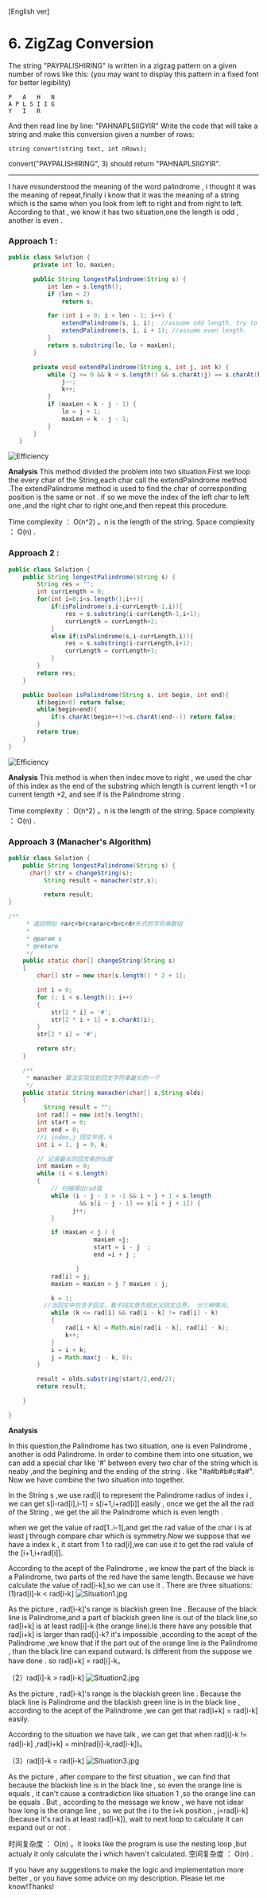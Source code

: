 
[English ver]
# 6. ZigZag Conversion
The string "PAYPALISHIRING" is written in a zigzag pattern on a given number of rows like this: (you may want to display this pattern in a fixed font for better legibility)
```
P   A   H   N
A P L S I I G
Y   I   R
```
And then read line by line: "PAHNAPLSIIGYIR"
Write the code that will take a string and make this conversion given a number of rows:
```
string convert(string text, int nRows);
```
convert("PAYPALISHIRING", 3) should return "PAHNAPLSIIGYIR".

---

I have misunderstood the meaning of the word palindrome , i thought it was the meaning of repeat,finally i know that it was the meaning of a string which is the same when you look from left to right and from right to left.
According to that , we know it has two situation,one the length is odd , another is even .

### Approach 1 :
``` java
public class Solution {
       private int lo, maxLen;

       public String longestPalindrome(String s) {
           int len = s.length();
           if (len < 2)
               return s;

           for (int i = 0; i < len - 1; i++) {
               extendPalindrome(s, i, i);  //assume odd length, try to extend Palindrome as possible
               extendPalindrome(s, i, i + 1); //assume even length.
           }
           return s.substring(lo, lo + maxLen);
       }

       private void extendPalindrome(String s, int j, int k) {
           while (j >= 0 && k < s.length() && s.charAt(j) == s.charAt(k)) {
               j--;
               k++;
           }
           if (maxLen < k - j - 1) {
               lo = j + 1;
               maxLen = k - j - 1;
           }
       }
   }
```

![Efficiency](https://github.com/LeonChen1024/LeetCodeRecord/blob/master/5.%20Longest%20Palindromic%20Substring/Images/SuccessResult1.png?raw=true)

**Analysis**
This method divided the problem into two situation.First we loop the every char of the String,each char call the extendPalindrome method .The extendPalindrome method is used to find the char of corresponding position is the same or not . if so we move the index of the left char to left one ,and the right char to right one,and then repeat this procedure.

Time complexity ： O(n^2) 。n is the length of the string.
Space complexity ： O(n) .

### Approach 2 :

``` java
public class Solution {
    public String longestPalindrome(String s) {
        String res = "";
        int currLength = 0;
        for(int i=0;i<s.length();i++){
            if(isPalindrome(s,i-currLength-1,i)){
                res = s.substring(i-currLength-1,i+1);
                currLength = currLength+2;
            }
            else if(isPalindrome(s,i-currLength,i)){
                res = s.substring(i-currLength,i+1);
                currLength = currLength+1;
            }
        }
        return res;
    }

    public boolean isPalindrome(String s, int begin, int end){
        if(begin<0) return false;
        while(begin<end){
        	if(s.charAt(begin++)!=s.charAt(end--)) return false;
        }
        return true;
    }
}

```

![Efficiency](https://github.com/LeonChen1024/LeetCodeRecord/blob/master/5.%20Longest%20Palindromic%20Substring/Images/SuccessResult2.png?raw=true)

**Analysis**
This method is when then index move to right , we used the char of this index as the end of the substring which length is current length +1 or current length +2, and see if is the Palindrome string .

Time complexity ： O(n^2) 。n is the length of the string.
Space complexity ： O(n) .


### Approach 3 (Manacher's Algorithm)

```java
public class Solution {
    public String longestPalindrome(String s) {
      char[] str = changeString(s);
		  String result = manacher(str,s);

		  return result;
}

/**
	 * 返回例如 #a#c#b#c#a#a#c#b#c#d#形式的字符串数组
	 *
	 * @param s
	 * @return
	 */
	public static char[] changeString(String s)
	{
	    char[] str = new char[s.length() * 2 + 1];

	    int i = 0;
	    for (; i < s.length(); i++)
	    {
	        str[2 * i] = '#';
	        str[2 * i + 1] = s.charAt(i);
	    }
	    str[2 * i] = '#';

	    return str;
	}

	/**
	 * manacher 算法实现找到回文字符串最长的一个
	 */
	public static String manacher(char[] s,String olds)
	{
		  String result = "";
	    int rad[] = new int[s.length];
	    int start = 0;
	    int end = 0;
	    //i index,j 回文半径，k
	    int i = 1, j = 0, k;

	    // 记录最长的回文串的长度
	    int maxLen = 0;
	    while (i < s.length)
	    {
	        // 扫描得出rad值
	        while (i - j - 1 > -1 && i + j + 1 < s.length
	                && s[i - j - 1] == s[i + j + 1]) {
	        	  j++;
	        }

	        if (maxLen < j ) {
				        maxLen =j;
				        start = i - j  ;
				        end =i + j ;

			       }
	        rad[i] = j;
	        maxLen = maxLen > j ? maxLen : j;

	        k = 1;
          //当回文中包含子回文，看子回文是否超出父回文边界。 分三种情况。
	        while (k <= rad[i] && rad[i - k] != rad[i] - k)
	        {
	            rad[i + k] = Math.min(rad[i - k], rad[i] - k);
	            k++;
	        }
	        i = i + k;
	        j = Math.max(j - k, 0);
	    }

	    result = olds.substring(start/2,end/2);
	    return result;

	}

}

```

**Analysis**

In this question,the Palindrome has two situation, one is even Palindrome , another is odd Palindrome. In order to combine them into one situation, we can add a special char like '#' between every two char of the string which is neaby ,and the begining and the ending of the string . like  "#a#b#b#c#a#". Now we have combine the two situation into together.

In the String s ,we use rad[i] to represent the Palindrome radius of index i , we can get s[i-rad[i],i-1] = s[i+1,i+rad[i]] easily , once we get the all the rad of the String , we get the all the Palindrome which is even length .

when we get the value of rad[1..i-1],and get the rad value of the char i is at least j through compare char which is symmetry.Now we suppose that we have a index k , it start from 1 to rad[i],we can use it to get the rad valule of the [i+1,i+rad[i]].

According to the acept of the Palindrome , we know the part of the black is a Palindrome, two parts of the red have the same length.
Because we have calculate the value of rad[i-k],so we can use it . There are three situations:
(1)rad[i]-k < rad[i-k]
![Situation1.jpg](https://github.com/LeonChen1024/LeetCodeRecord/blob/master/5.%20Longest%20Palindromic%20Substring/Images/Situation1.jpg?raw=true)

As the picture , rad[i-k]'s range is blackish green line . Because of the black line is Palindrome,and a part of blackish green line is out of the black line,so rad[i+k] is at least rad[i]-k (the orange line).Is there have any possible that rad[i+k] is larger than rad[i]-k? it's impossible ,according to the acept of the Palindrome ,we know that if the part out of the orange line is the Palindrome , than the black line can expand outward. Is different from the suppose we have done . so rad[i+k] = rad[i]-k。

（2）rad[i]-k > rad[i-k]
![Situation2.jpg](https://github.com/LeonChen1024/LeetCodeRecord/blob/master/5.%20Longest%20Palindromic%20Substring/Images/Situation2.jpg?raw=true)

As the picture , rad[i-k]'s range is the blackish green line . Because the black line is Palindrome and the blackish green line is in the black line , according to the acept of the Palindrome ,we can get that rad[i+k] = rad[i-k] easily.

According to the situation we have talk , we can get that when rad[i]-k != rad[i-k] ,rad[i+k] = min(rad[i]-k,rad[i-k])。

（3）rad[i]-k = rad[i-k]
![Situation3.jpg](https://github.com/LeonChen1024/LeetCodeRecord/blob/master/5.%20Longest%20Palindromic%20Substring/Images/Situation3.jpg?raw=true)

As the picture , after compare to the first situation , we can find that because the blackish line is in the black line , so even the orange line is equals , it can't cause a contradiction like situation 1 ,so the orange line can be equals . But , according to the message we know , we have not idear how long is the orange line , so we put the i to the i+k position , j=rad[i-k]\(because it's rad is at least rad[i-k]), wait to next loop to calculate it can expand out or not .


时间复杂度 ： O(n) 。it looks like the program is use the nesting loop ,but actualy it only calculate the i which haven't calculated.
空间复杂度 ： O(n) .


If you have any suggestions to make the logic and implementation more better , or you have some advice on my description. Please let me know!Thanks!
